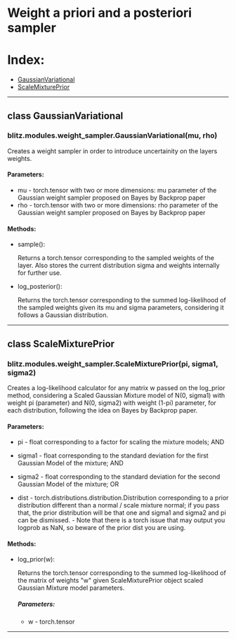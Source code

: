 # Weight a priori and a posteriori sampler

# Index:
  * [GaussianVariational](#class-GaussianVariational)
  * [ScaleMixturePrior](#class-ScaleMixturePrior)

---
## class GaussianVariational
### blitz.modules.weight_sampler.GaussianVariational(mu, rho)
Creates a weight sampler in order to introduce uncertainity on the layers weights.
#### Parameters:
  * mu - torch.tensor with two or more dimensions: mu parameter of the Gaussian weight sampler proposed on Bayes by Backprop paper
  * rho - torch.tensor with two or more dimensions: rho parameter of the Gaussian weight sampler proposed on Bayes by Backprop paper

#### Methods:
  * sample():
  
    Returns a torch.tensor corresponding to the sampled weights of the layer. Also stores the current distribution sigma and weights internally for further use.
  * log_posterior():
  
    Returns the torch.tensor corresponding to the summed log-likelihood of the sampled weights given its mu and sigma parameters, considering it follows a Gaussian distribution.
    
---

## class ScaleMixturePrior
### blitz.modules.weight_sampler.ScaleMixturePrior(pi, sigma1, sigma2)
Creates a log-likelihood calculator for any matrix w passed on the log_prior method, considering a Scaled Gaussian Mixture model of N(0, sigma1) with weight pi (parameter) and N(0, sigma2) with weight (1-pi) parameter, for each distribution, following the idea on Bayes by Backprop paper.
#### Parameters:
  * pi - float corresponding to a factor for scaling the mixture models; AND
  * sigma1 - float corresponding to the standard deviation for the first Gaussian Model of the mixture; AND
  * sigma2 - float corresponding to the standard deviation for the second Gaussian Model of the mixture; OR

  * dist - torch.distributions.distribution.Distribution corresponding to a prior distribution different than a normal / scale mixture normal; if you pass that, the prior distribution will be that one and sigma1 and sigma2 and pi can be dismissed. - Note that there is a torch issue that may output you logprob as NaN, so beware of the prior dist you are using.

#### Methods:
  * log_prior(w):
  
    Returns the torch.tensor corresponding to the summed log-likelihood of the matrix of weights "w" given ScaleMixturePrior object scaled Gaussian Mixture model parameters.
    ##### Parameters:
      * w - torch.tensor
---
